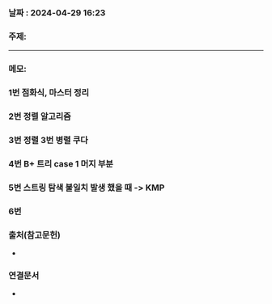 
### 날짜 : 2024-04-29 16:23

### 주제: 

---
### 메모: 
### 1번 점화식, 마스터 정리
### 2번 정렬 알고리즘
### 3번 정렬 3번 병렬 쿠다
### 4번 B+ 트리 case 1 머지 부분
### 5번 스트링 탐색 불일치  발생 했을 때 -> KMP
### 6번 
### 출처(참고문헌)
-

### 연결문서
-